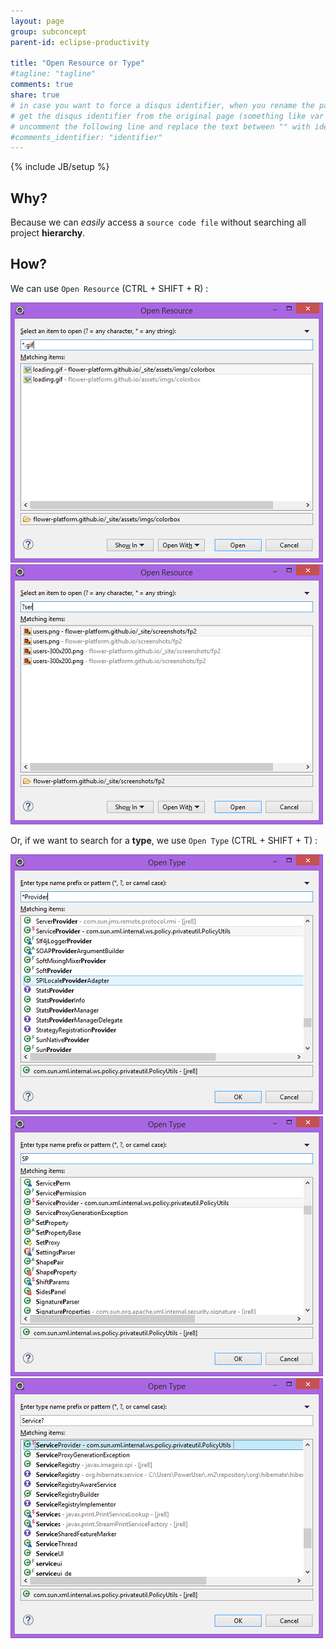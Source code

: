 ```yaml
---
layout: page
group: subconcept
parent-id: eclipse-productivity

title: "Open Resource or Type"
#tagline: "tagline"
comments: true
share: true
# in case you want to force a disqus identifier, when you rename the page
# get the disqus identifier from the original page (something like var disqus_identifier = 'ident';),
# uncomment the following line and replace the text between "" with ident
#comments_identifier: "identifier"
---
```

{% include JB/setup %}

## Why?

Because we can *easily* access a ``source code file`` without searching all project **hierarchy**.

## How?

We can use ``Open Resource`` <span class="label label-success">(CTRL + SHIFT + R)</span> :

<img class="img-thumbnail center-block" src="openresource-aster.png"/>
<img class="img-thumbnail center-block" src="openresource-ques.png"/>

Or, if we want to search for a **type**, we use ``Open Type`` <span class="label label-success">(CTRL + SHIFT + T)</span> :

<img class="img-thumbnail center-block" src="opentype-asterisk.png"/>
<img class="img-thumbnail center-block" src="opentype-camelcase.png"/>
<img class="img-thumbnail center-block" src="opentype-questionmark.png"/>